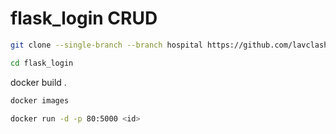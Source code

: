 # flask_login CRUD 

```bash 
git clone --single-branch --branch hospital https://github.com/lavclash75/flask_login
```
```bash 
cd flask_login
````
docker build .
```bash 
docker images
```
```bash 
docker run -d -p 80:5000 <id>
```
